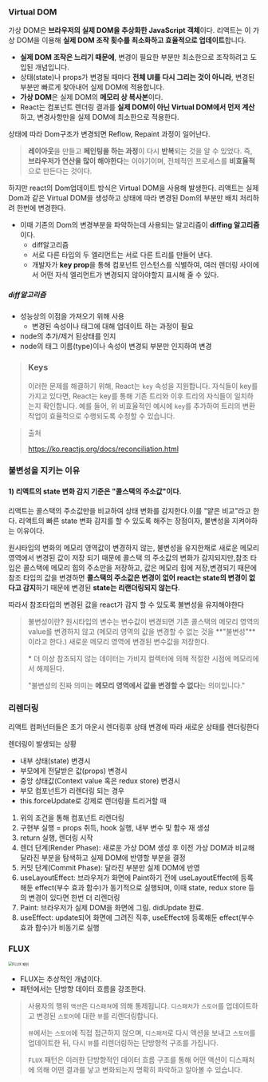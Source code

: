 ###  Virtual DOM

가상 DOM은 **브라우저의 실제 DOM을 추상화한 JavaScript 객체**이다.
리액트는 이 가상 DOM을 이용해 **실제 DOM 조작 횟수를 최소화하고 효율적으로 업데이트**합니다.

- **실제 DOM 조작은 느리기 때문에**, 변경이 필요한 부분만 최소한으로 조작하려고 도입된 개념입니다.    
- 상태(state)나 props가 변경될 때마다 **전체 UI를 다시 그리는 것이 아니라**, 변경된 부분만 빠르게 찾아내어 실제 DOM에 적용합니다.
- **가상 DOM**은 실제 DOM의 **메모리 상 복사본**이다.
- React는 컴포넌트 렌더링 결과를 **실제 DOM이 아닌 Virtual DOM에서 먼저 계산**하고, 변경사항만을 실제 DOM에 최소한으로 적용한다.

상태에 따라 Dom구조가 변경되면 Reflow, Repaint 과정이 일어난다.

> **레이아웃**을 만들고 **페인팅을 하는 과정**이 다시 **반복**되는 것을 알 수 있었다. 즉, **브라우저가 연산을 많이 해야한다**는 이야기이며, 전체적인 프로세스를 **비효율적**으로 만든다는 것이다.

하지만 react의 Dom업데이트 방식은 Virtual DOM을 사용해 발생한다. 리액트는 실제 Dom과 같은 Virtual DOM을 생성하고 상태에 따라 변경된 Dom의 부분만 배치 처리하려 한번에 변경한다.

- 이때 기존의 Dom의 변경부분을 파악하는데 사용되는 알고리즘이 **diffing 알고리즘** 이다.
	- diff알고리즘
	- 서로 다른 타입의 두 엘리먼트는 서로 다른 트리를 만들어 낸다.
	- 개발자가 **key prop**을 통해 컴포넌트 인스턴스를 식별하여, 여러 렌더링 사이에서 어떤 자식 엘리먼트가 변경되지 않아야할지 표시해 줄 수 있다.

##### diff알고리즘

- 성능상의 이점을 가져오기 위해 사용
	- 변경된 속성이나 태그에 대해 업데이트 하는 과정이 필요
- node의 추가/제거 된상태를 인지
- node의 태그 이름(type)이나 속성이 변경되 부분만 인지하여 변경

> ### Keys
>
> 이러한 문제를 해결하기 위해, React는 `key` 속성을 지원합니다. 자식들이 key를 가지고 있다면, React는 key를 통해 기존 트리와 이후 트리의 자식들이 일치하는지 확인합니다. 예를 들어, 위 비효율적인 예시에 `key`를 추가하여 트리의 변환 작업이 효율적으로 수행되도록 수정할 수 있습니다.

> 출처
>
> https://ko.reactjs.org/docs/reconciliation.html

### 불변성을 지키는 이유

#### 1) 리액트의 state 변화 감지 기준은 "콜스택의 주소값"이다.

리액트는 콜스택의 주소값만을 비교하여 상태 변화를 감지한다.이를 "얕은 비교"라고 한다. 리액트의 빠른 state 변화 감지를 할 수 있도록 해주는 장점이자, 불변성을 지켜야하는 이유이다.

원시타입의 변화의 메모리 영역값이 변경하지 않는, 불변성을 유지한채로 새로운 메모리 영역에서 변경된 값이 저장 되기 때문에 콜스택 의 주소값의 변화가 감지되지만,참조 타입은 콜스택에 메모리 힙의 주소만을 저장하고, 값은 메모리 힙에 저장,변경되기 때믄에 참조 타입의 값을 변경하면 **콜스택의 주소값은 변경이 없어 react는 state의 변경이 없다고 감지**하기 때문에 변경된 **state는 리랜더링되지 않는다**.

따라서 참조타입의 변경된 값을 react가 감지 할 수 있도록 불변성을 유지해야한다

> 불변성이란? 원시타입의 변수는 변수값이 변경되면 기존 콜스택의 메모리 영역의 value를 변경하지 않고 (메모리 영역의 값을 변경할 수 없는 것을 **"불변성"**이라고 한다.) 새로운 메모리 영역에 변경된 변수값을 저장한다.
>
> \* 더 이상 참조되지 않는 데이터는 가비지 컬렉터에 의해 적절한 시점에 메모리에서 해제된다.
>
> "불변성의 진짜 의미는 **메모리 영역에서 값을 변경할 수 없다**는 의미입니다."

### 리렌더링

리액트 컴퍼넌터들은 초기 마운시 렌더링후 상태 변경에 따라 새로운 상태를 렌더링한다

렌더링이 발생되는 상황

- 내부 상태(state) 변경시
- 부모에게 전달받은 값(props) 변경시
- 중앙 상태값(Context value 혹은 redux store) 변경시
- 부모 컴포넌트가 리렌더링 되는 경우
- this.forceUpdate로 강제로 렌더링을 트리거할 때

1. 위의 조건을 통해 컴포넌트 리렌더링
2. 구현부 실행 = props 취득, hook 실행, 내부 변수 및 함수 재 생성
3. return 실행, 렌더링 시작
4. 렌더 단계(Render Phase): 새로운 가상 DOM 생성 후 이전 가상 DOM과 비교해 달라진 부분을 탐색하고 실제 DOM에 반영할 부분을 결정
5. 커밋 단계(Commit Phase): 달라진 부분만 실제 DOM에 반영
6. useLayoutEffect: 브라우저가 화면에 Paint하기 전에 useLayoutEffect에 등록해둔 effect(부수 효과 함수)가 동기적으로 실행되며, 이때 state, redux store 등의 변경이 있다면 한번 더 리렌더링
7. Paint: 브라우저가 실제 DOM을 화면에 그림. didUpdate 완료.
8. useEffect: update되어 화면에 그려진 직후, useEffect에 등록해둔 effect(부수 효과 함수)가 비동기로 실행
### FLUX

<img src="https://github.com/poohghg/prepare_frontend_interview/raw/main/images/flux1.PNG" alt="FLUX 패턴" style="zoom:50%;" />

- FLUX는 추상적인 개념이다. 
- 패턴에서는 단방향 데이터 흐름을 강조한다.

> 사용자의 행위 `액션`은 `디스패쳐`에 의해 통제됩니다. `디스패처`가 `스토어`를 업데이트하고 변경된 `스토어`에 대한 `뷰`를 리렌더링합니다.
>
> `뷰`에서는 `스토어`에 직접 접근하지 않으며, `디스패처`로 다시 액션을 보내고 `스토어`를 업데이트한 뒤, 다시 `뷰`를 리렌더링하는 단방향적 구조를 가집니다.
>
> `FLUX` 패턴은 이러한 단방향적인 데이터 흐름 구조를 통해 어떤 액션이 디스패처에 의해 어떤 결과를 낳고 변화되는지 명확히 파악하고 알아볼 수 있습니다.
